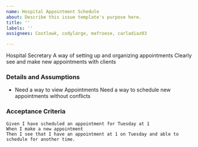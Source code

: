 ```yaml
---
name: Hospital Appointment Schedule
about: Describe this issue template's purpose here.
title: ''
labels: ''
assignees: Costlowk, codylarge, mafroese, carladiaz03

---
```


Hospital Secretary
A way of setting up and organizing appointments
Clearly see and make new appointments with clients
### Details and Assumptions
* Need a way to view Appointments
 Need a way to schedule new appointments without conflicts
### Acceptance Criteria
```gherkin
Given I have scheduled an appointment for Tuesday at 1
When I make a new appointment
Then I see that I have an appointment at 1 on Tuesday and able to schedule for another time.
```
